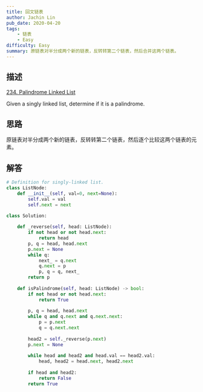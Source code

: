 ```yaml
---
title: 回文链表
author: Jachin Lin
pub_date: 2020-04-20
tags:
    - 链表
    - Easy
difficulty: Easy
summary: 原链表对半分成两个新的链表，反转转第二个链表，然后合并这两个链表。
---
```


## 描述 

[234. Palindrome Linked List](https://leetcode.com/problems/palindrome-linked-list/)

Given a singly linked list, determine if it is a palindrome.

## 思路

原链表对半分成两个新的链表，反转转第二个链表，然后逐个比较这两个链表的元素。

## 解答

```python
# Definition for singly-linked list.
class ListNode:
    def __init__(self, val=0, next=None):
        self.val = val
        self.next = next

class Solution:
    
    def _reverse(self, head: ListNode):
        if not head or not head.next:
            return head
        p, q = head, head.next
        p.next = None
        while q:
            next_ = q.next
            q.next = p
            p, q = q, next_
        return p
    
    def isPalindrome(self, head: ListNode) -> bool:
        if not head or not head.next:
            return True
        
        p, q = head, head.next
        while q and q.next and q.next.next:
            p = p.next
            q = q.next.next
            
        head2 = self._reverse(p.next)
        p.next = None
        
        while head and head2 and head.val == head2.val:
            head, head2 = head.next, head2.next
        
        if head and head2:
            return False
        return True
```
